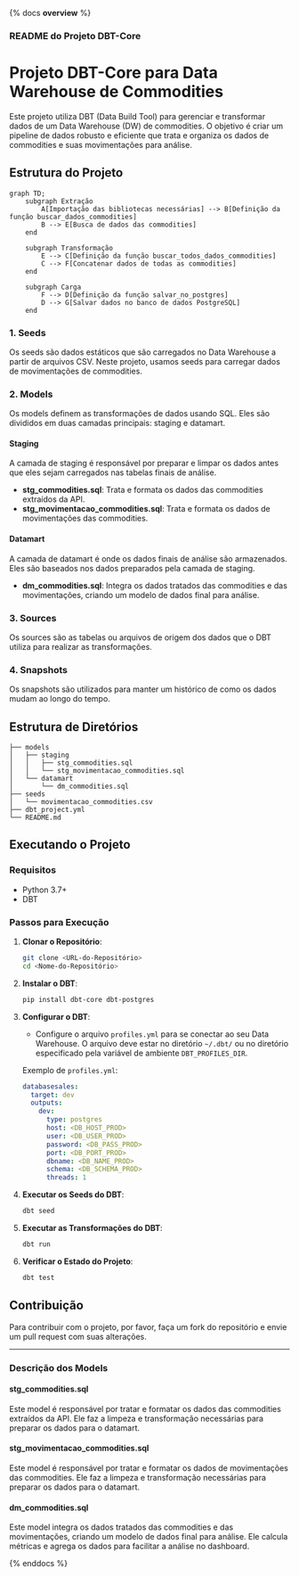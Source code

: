 {% docs __overview__ %}

### README do Projeto DBT-Core

# Projeto DBT-Core para Data Warehouse de Commodities

Este projeto utiliza DBT (Data Build Tool) para gerenciar e transformar dados de um Data Warehouse (DW) de commodities. O objetivo é criar um pipeline de dados robusto e eficiente que trata e organiza os dados de commodities e suas movimentações para análise.

## Estrutura do Projeto


```mermaid
graph TD;
    subgraph Extração
        A[Importação das bibliotecas necessárias] --> B[Definição da função buscar_dados_commodities]
        B --> E[Busca de dados das commodities]
    end

    subgraph Transformação
        E --> C[Definição da função buscar_todos_dados_commodities]
        C --> F[Concatenar dados de todas as commodities]
    end

    subgraph Carga
        F --> D[Definição da função salvar_no_postgres]
        D --> G[Salvar dados no banco de dados PostgreSQL]
    end
```

### 1. Seeds

Os seeds são dados estáticos que são carregados no Data Warehouse a partir de arquivos CSV. Neste projeto, usamos seeds para carregar dados de movimentações de commodities.

### 2. Models

Os models definem as transformações de dados usando SQL. Eles são divididos em duas camadas principais: staging e datamart.

#### Staging

A camada de staging é responsável por preparar e limpar os dados antes que eles sejam carregados nas tabelas finais de análise.

- **stg_commodities.sql**: Trata e formata os dados das commodities extraídos da API.
- **stg_movimentacao_commodities.sql**: Trata e formata os dados de movimentações das commodities.

#### Datamart

A camada de datamart é onde os dados finais de análise são armazenados. Eles são baseados nos dados preparados pela camada de staging.

- **dm_commodities.sql**: Integra os dados tratados das commodities e das movimentações, criando um modelo de dados final para análise.

### 3. Sources

Os sources são as tabelas ou arquivos de origem dos dados que o DBT utiliza para realizar as transformações.

### 4. Snapshots

Os snapshots são utilizados para manter um histórico de como os dados mudam ao longo do tempo.

## Estrutura de Diretórios

```plaintext
├── models
│   ├── staging
│   │   ├── stg_commodities.sql
│   │   └── stg_movimentacao_commodities.sql
│   └── datamart
│       └── dm_commodities.sql
├── seeds
│   └── movimentacao_commodities.csv
├── dbt_project.yml
└── README.md
```

## Executando o Projeto

### Requisitos

- Python 3.7+
- DBT

### Passos para Execução

1. **Clonar o Repositório**:
   ```bash
   git clone <URL-do-Repositório>
   cd <Nome-do-Repositório>
   ```

2. **Instalar o DBT**:
   ```bash
   pip install dbt-core dbt-postgres
   ```

3. **Configurar o DBT**:
   - Configure o arquivo `profiles.yml` para se conectar ao seu Data Warehouse. O arquivo deve estar no diretório `~/.dbt/` ou no diretório especificado pela variável de ambiente `DBT_PROFILES_DIR`.

   Exemplo de `profiles.yml`:
   ```yaml
   databasesales:
     target: dev
     outputs:
       dev:
         type: postgres
         host: <DB_HOST_PROD>
         user: <DB_USER_PROD>
         password: <DB_PASS_PROD>
         port: <DB_PORT_PROD>
         dbname: <DB_NAME_PROD>
         schema: <DB_SCHEMA_PROD>
         threads: 1
   ```

4. **Executar os Seeds do DBT**:
   ```bash
   dbt seed
   ```

5. **Executar as Transformações do DBT**:
   ```bash
   dbt run
   ```

6. **Verificar o Estado do Projeto**:
   ```bash
   dbt test
   ```

## Contribuição

Para contribuir com o projeto, por favor, faça um fork do repositório e envie um pull request com suas alterações.

---

### Descrição dos Models

#### stg_commodities.sql

Este model é responsável por tratar e formatar os dados das commodities extraídos da API. Ele faz a limpeza e transformação necessárias para preparar os dados para o datamart.

#### stg_movimentacao_commodities.sql

Este model é responsável por tratar e formatar os dados de movimentações das commodities. Ele faz a limpeza e transformação necessárias para preparar os dados para o datamart.

#### dm_commodities.sql

Este model integra os dados tratados das commodities e das movimentações, criando um modelo de dados final para análise. Ele calcula métricas e agrega os dados para facilitar a análise no dashboard.

{% enddocs %}